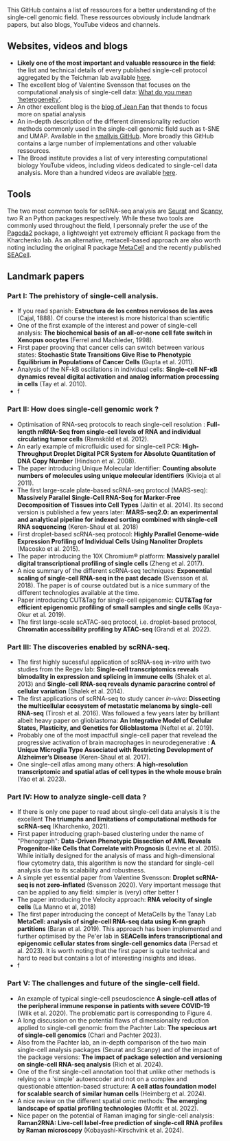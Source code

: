 This GitHub contains a list of ressources for a better understanding of the single-cell genomic field. These ressources obviously include landmark papers, but also blogs, YouTube videos and channels.


## Websites, videos and blogs

- **Likely one of the most important and valuable ressource in the field**: the list and technical details of every published single-cell protocol aggregated by the Teichman lab available [here](https://teichlab.github.io/scg_lib_structs/).
- The excellent blog of Valentine Svensson that focuses on the computational analysis of single-cell data: [What do you mean 'heterogeneity'](https://www.nxn.se/).
-  An other excellent blog is the [blog of Jean Fan](https://jean.fan/blog) that thends to focus more on spatial analysis 
-  An in-depth description of the different dimensionality reduction methods commonly used in the single-cell genomic field such as t-SNE and UMAP. Available in the [smallvis GitHub](https://jlmelville.github.io/smallvis/). More broadly this GitHub contains a large number of implementations and other valuable ressources.
-  The Broad institute provides a list of very interesting computational biology YouTube videos, including videos dedicated to single-cell data analysis. More than a hundred videos are available [here](https://www.youtube.com/playlist?list=PLlMMtlgw6qNjROoMNTBQjAcdx53kV50cS).

## Tools 

The two most common tools for scRNA-seq analysis are [Seurat](https://satijalab.org/seurat/) and [Scanpy](https://scanpy.readthedocs.io/en/stable/), two R an Python packages respectively. While these two tools are commonly used throughout the field, I personnaly prefer the use of the [Pagoda2](https://github.com/kharchenkolab/pagoda2) package, a lightweight yet extremely efficiant R package from the Kharchenko lab. As an alternative, metacell-based approach are also worth noting including the original R package [MetaCell](https://metacells.readthedocs.io/en/latest/) and the recently published [SEACell](https://github.com/dpeerlab/SEACells).

## Landmark papers

### Part I: The prehistory of single-cell analysis.


- If you read spanish: **Estructura de los centros nerviosos de las aves** (Cajal, 1888). Of course the interest is more historical than scientific
- One of the first example of the interest and power of single-cell analysis:  **The biochemical basis of an all-or-none cell fate switch in Xenopus oocytes** (Ferrel and  Machleder, 1998).
- First paper prooving that cancer cells can switch between various states: **Stochastic State Transitions Give Rise to Phenotypic Equilibrium in Populations of Cancer Cells** (Gupta et al. 2011).
- Analysis of the NF-kB oscillations in individual cells: **Single-cell NF-κB dynamics reveal digital activation and analog information processing in cells** (Tay et al. 2010).
- f



### Part II: How does single-cell genomic work ?

- Optimisation of RNA-seq protocols to reach single-cell resolution : **Full-length mRNA-Seq from single-cell levels of RNA and individual circulating tumor cells** (Ramsköld et al. 2012).
-  An early example of microfluidic used for single-cell PCR: **High-Throughput Droplet Digital PCR System for Absolute Quantitation of DNA Copy Number** (Hindson et al. 2008).
-  The paper introducing Unique Molecular Identifier: **Counting absolute numbers of molecules using unique molecular identifiers** (Kivioja et al 2011).
-   The first large-scale plate-based scRNA-seq protocol (MARS-seq): **Massively Parallel Single-Cell RNA-Seq for Marker-Free Decomposition of Tissues into Cell Types** (Jaitin et al. 2014).  Its second version is published a few years later: **MARS-seq2.0: an experimental and analytical pipeline for indexed sorting combined with single-cell RNA sequencing** (Keren-Shaul et al. 2018)
- First droplet-based scRNA-seq protocol: **Highly Parallel Genome-wide Expression Profiling of Individual Cells Using Nanoliter Droplets** (Macosko et al. 2015).
- The paper introducing the 10X Chromium® platform: **Massively parallel digital transcriptional profiling of single cells** (Zheng et al. 2017).
- A nice summary of the different scRNA-seq techniques: **Exponential scaling of single-cell RNA-seq in the past decade** (Svensson et al. 2018). The paper is of course outdated but is a nice summary of the different technologies available at the time.
- Paper introducing CUT&Tag for single-cell epigenomic: **CUT&Tag for efficient epigenomic profiling of small samples and single cells** (Kaya-Okur et al. 2019).
- The first large-scale scATAC-seq protocol, i.e. droplet-based protocol, **Chromatin accessibility profiling by ATAC-seq** (Grandi et al. 2022).

### Part III: The discoveries enabled by scRNA-seq.

- The first highly sucessful application of scRNA-seq *in-vitro* with two studies from the Regev lab: **Single-cell transcriptomics reveals bimodality in expression and splicing in immune cells**  (Shalek et al. 2013) and **Single-cell RNA-seq reveals dynamic paracrine control of cellular variation** (Shalek et al. 2014). 
- The first applications of scRNA-seq to study cancer *in-vivo*: **Dissecting the multicellular ecosystem of metastatic melanoma by single-cell RNA-seq** (Tirosh et al. 2016). Was followed a few years later by brilliant albeit heavy paper on glioblastoma: **An Integrative Model of Cellular States, Plasticity, and Genetics for Glioblastoma** (Neftel et al. 2019). 
- Probably one of the most impactfull single-cell paper that revelead the progressive activation of brain macrophages in neurodegenerative : **A Unique Microglia Type Associated with Restricting Development of Alzheimer’s Disease** (Keren-Shaul et al. 2017).
- One single-cell atlas among many others: **A high-resolution transcriptomic and spatial atlas of cell types in the whole mouse brain** (Yao et al. 2023).



### Part IV: How to analyze single-cell data ?

- If there is only one paper to read about single-cell data analysis it is the excellent **The triumphs and limitations of computational methods for scRNA-seq** (Kharchenko, 2021).
- First paper introducing graph-based clustering under the name of "Phenograph": **Data-Driven Phenotypic Dissection of AML Reveals Progenitor-like Cells that Correlate with Prognosis** (Levine et al. 2015). While initially designed for the analysis of mass and high-dimensional flow cytometry data, this algorithm is now the standard for single-cell analysis due to its scalability and robustness.
- A simple yet essential paper from Valentine Svensson: **Droplet scRNA-seq is not zero-inflated** (Svensson 2020). Very important message that can be applied to any field: simpler is (very) ofter better !
- The paper introducing the Velocity approach: **RNA velocity of single cells** (La Manno et al, 2018)
- The first paper introducing the concept of MetaCells by the Tanay Lab **MetaCell: analysis of single-cell RNA-seq data using K-nn graph partitions** (Baran et al. 2019). This approach has been implemented and further optimised by the Pe'er lab in **SEACells infers transcriptional and epigenomic cellular states from single-cell genomics data** (Persad et al. 2023). It is worth noting that the first paper is quite technical and hard to read but contains a lot of interesting insights and ideas.
- f

### Part V: The challenges and future of the single-cell field.

- An example of typical single-cell pseudoscience  **A single-cell atlas of the peripheral immune response in patients with severe COVID-19** (Wilk et al. 2020). The problematic part is corresponding to Figure 4.
- A long discussion on the potential flaws of dimensionality reduction applied to single-cell genomic from the Pachter Lab: **The specious art of single-cell genomics** (Chari and Pachter 2023).
- Also from the Pachter lab, an in-depth comparison of the two main single-cell analysis packages (Seurat and Scanpy)  and of the impact of the package versions: **The impact of package selection and versioning on single-cell RNA-seq analysis** (Rich et al. 2024).
- One of the first single-cell annotation tool that unlike other methods is relying on a 'simple' autoencoder and not on a complex and questionable attention-based structure: **A cell atlas foundation model for scalable search of similar human cells** (Heimberg et al. 2024).
- A nice review on the different spatial omic methods: **The emerging landscape of spatial profiling technologies** (Moffit et al. 2022).
- Nice paper on the potential of Raman imaging for single-cell analysis: **Raman2RNA: Live-cell label-free prediction of single-cell RNA profiles by Raman microscopy** (Kobayashi-Kirschvink et al. 2024).




